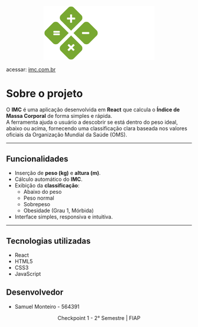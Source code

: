 <div align="center">

<a href="http://localhost:5173/"><img src="./src/assets/img/logo.png" width="300px"/></a>
</div>

acessar: [imc.com.br](http://localhost:5173/)

# Sobre o projeto
O **IMC** é uma aplicação desenvolvida em **React** que calcula o **Índice de Massa Corporal** de forma simples e rápida.  
A ferramenta ajuda o usuário a descobrir se está dentro do peso ideal, abaixo ou acima, fornecendo uma classificação clara baseada nos valores oficiais da Organização Mundial da Saúde (OMS).

---

## Funcionalidades
- Inserção de **peso (kg)** e **altura (m)**.  
- Cálculo automático do **IMC**.  
- Exibição da **classificação**:  
  - Abaixo do peso  
  - Peso normal  
  - Sobrepeso  
  - Obesidade (Grau 1, Mórbida)  
- Interface simples, responsiva e intuitiva.

---

## Tecnologias utilizadas
- React
- HTML5  
- CSS3  
- JavaScript

## Desenvolvedor 

* Samuel Monteiro - 564391

<p align="center">Checkpoint 1 - 2° Semestre | FIAP</p>